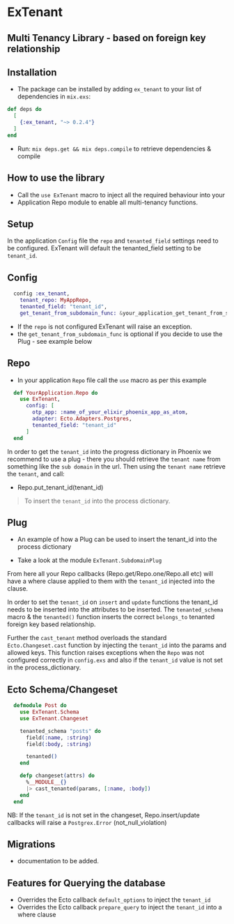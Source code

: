 # ExTenant

## Multi Tenancy Library - based on foreign key relationship

## Installation

- The package can be installed by adding `ex_tenant` to your list of dependencies in `mix.exs`:

```elixir
def deps do
  [
    {:ex_tenant, "~> 0.2.4"}
  ]
end
```

- Run: `mix deps.get && mix deps.compile` to retrieve dependencies & compile

## How to use the library

- Call the `use ExTenant` macro to inject all the required behaviour into your
- Application Repo module to enable all multi-tenancy functions.

Setup
-----

In the application `Config` file the `repo` and `tenanted_field` settings need to be configured.
ExTenant will default the tenanted_field setting to be `tenant_id`.

Config
------

```elixir
  config :ex_tenant,
    tenant_repo: MyAppRepo,
    tenanted_field: "tenant_id",
    get_tenant_from_subdomain_func: &your_application_get_tenant_from_subdomain_function/1
```

- If the `repo` is not configured ExTenant will raise an exception.
- the `get_tenant_from_subdomain_func` is optional if you decide to use the Plug - see example below

Repo
----

- In your application `Repo` file call the `use` macro as per this example

```elixir
  def YourApplication.Repo do
    use ExTenant,
      config: [
        otp_app: :name_of_your_elixir_phoenix_app_as_atom,
        adapter: Ecto.Adapters.Postgres,
        tenanted_field: "tenant_id"
      ]
  end
```

In order to get the `tenant_id` into the progress dictionary in Phoenix
we recommend to use a plug - there you should retrieve the `tenant name`
from something like the `sub domain` in the url. Then using the `tenant name`
retrieve the `tenant`, and call:

- Repo.put_tenant_id(tenant_id)

> To insert the `tenant_id` into the process dictionary.

Plug
----

- An example of how a Plug can be used to insert the tenant_id into the process dictionary

- Take a look at the module `ExTenant.SubdomainPlug`


From here all your Repo callbacks (Repo.get/Repo.one/Repo.all etc) will
have a where clause applied to them with the `tenant_id` injected into the clause.

In order to set the `tenant_id` on `insert` and `update` functions the tenant_id
needs to be inserted into the attributes to be inserted. The `tenanted_schema`
macro & the `tenanted()` function inserts the correct `belongs_to` tenanted foreign
key based relationship.

Further the `cast_tenant` method overloads the standard `Ecto.Changeset.cast` function
by injecting the `tenant_id` into the params and allowed keys. This function raises
exceptions when the `Repo` was not configured correctly in `config.exs` and also
if the `tenant_id` value is not set in the process_dictionary.

Ecto Schema/Changeset
---------------------

```elixir
  defmodule Post do
    use ExTenant.Schema
    use ExTenant.Changeset

    tenanted_schema "posts" do
      field(:name, :string)
      field(:body, :string)

      tenanted()
    end

    defp changeset(attrs) do
      %__MODULE__{}
      |> cast_tenanted(params, [:name, :body])
    end
  end
```

NB: If the `tenant_id` is not set in the changeset, Repo.insert/update callbacks will raise a `Postgrex.Error` (not_null_violation)

Migrations
----------

- documentation to be added.


## Features for Querying the database

- Overrides the Ecto callback `default_options` to inject the `tenant_id`
- Overrides the Ecto callback `prepare_query` to inject the `tenant_id` into a where clause


